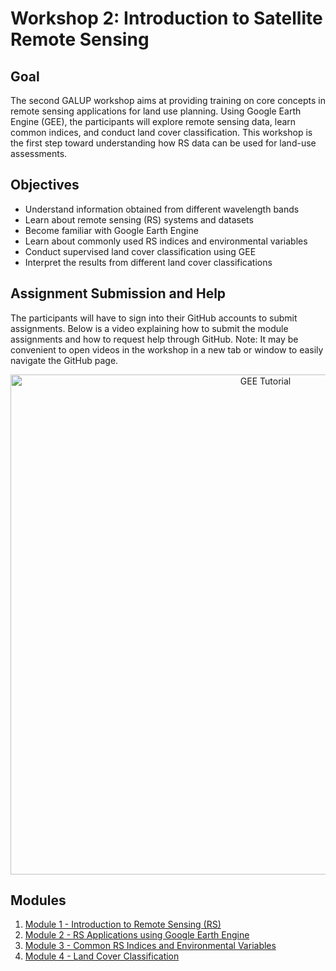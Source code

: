 # Workshop 2: Introduction to Satellite Remote Sensing

## Goal

The second GALUP workshop aims at providing training on core concepts in remote sensing applications for land use planning. Using Google Earth Engine (GEE), the participants will explore remote sensing data, learn common indices, and conduct land cover classification. This workshop is the first step toward understanding how RS data can be used for land-use assessments. 

## Objectives

- Understand information obtained from different wavelength bands
- Learn about remote sensing (RS) systems and datasets
- Become familiar with Google Earth Engine
- Learn about commonly used RS indices and environmental variables
- Conduct supervised land cover classification using GEE
- Interpret the results from different land cover classifications

## Assignment Submission and Help

The participants will have to sign into their GitHub accounts to submit assignments. Below is a video explaining how to submit the module assignments and how to request help through GitHub. Note: It may be convenient to open videos in the workshop in a new tab or window to easily navigate the GitHub page.

<p align="center">
  <a href="https://mediasite.video.ufl.edu/Mediasite/Play/9741afe237094a77aff3acbf6c2df8a91d" target="_blank">
    <img src="https://user-images.githubusercontent.com/84922404/139679866-11650dd6-855f-4420-82c1-fa0f4071ee37.png" alt= "GEE Tutorial" width="800">
  </a>
</p>

## Modules

1. [Module 1 - Introduction to Remote Sensing (RS)](module1.md)
2. [Module 2 - RS Applications using Google Earth Engine](module2.md)
3. [Module 3 - Common RS Indices and Environmental Variables](module3.md)
4. [Module 4 - Land Cover Classification](module4.md)
